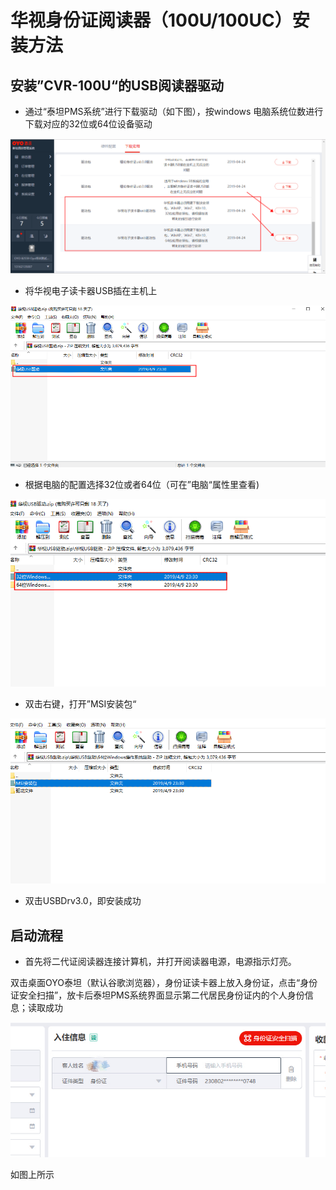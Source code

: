 # 华视身份证阅读器（100U/100UC）安装方法

## 安装”CVR-100U“的USB阅读器驱动

* 通过“泰坦PMS系统”进行下载驱动（如下图），按windows 电脑系统位数进行下载对应的32位或64位设备驱动

![](../../../../.gitbook/assets/image%20%28641%29.png)

* 将华视电子读卡器USB插在主机上

![](../../../../.gitbook/assets/image%20%28520%29.png)

* 根据电脑的配置选择32位或者64位（可在”电脑“属性里查看\)

![](../../../../.gitbook/assets/image%20%28157%29.png)

* 双击右键，打开”MSI安装包“

![](../../../../.gitbook/assets/image%20%28216%29.png)

* 双击USBDrv3.0，即安装成功

## 启动流程

* 首先将二代证阅读器连接计算机，并打开阅读器电源，电源指示灯亮。

双击桌面OYO泰坦（默认谷歌浏览器），身份证读卡器上放入身份证，点击“身份证安全扫描”，放卡后泰坦PMS系统界面显示第二代居民身份证内的个人身份信息；读取成功

![](../../../../.gitbook/assets/image%20%28703%29.png)

如图上所示

